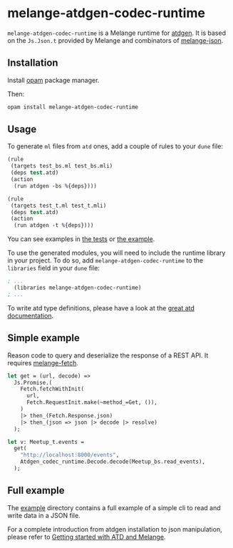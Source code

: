 # melange-atdgen-codec-runtime

`melange-atdgen-codec-runtime` is a Melange runtime for
[atdgen](https://github.com/ahrefs/atd). It is based on the `Js.Json.t`
provided by Melange and combinators of
[melange-json](https://github.com/melange-community/melange-json).

## Installation

Install [opam](https://opam.ocaml.org/) package manager.

Then:

```bash
opam install melange-atdgen-codec-runtime
```

## Usage

To generate `ml` files from `atd` ones, add a couple of rules to your `dune` file:

```clojure
(rule
 (targets test_bs.ml test_bs.mli)
 (deps test.atd)
 (action
  (run atdgen -bs %{deps})))

(rule
 (targets test_t.ml test_t.mli)
 (deps test.atd)
 (action
  (run atdgen -t %{deps})))
```

You can see examples in [the tests](./src/__tests__/dune) or [the example](./example/src/dune).

To use the generated modules, you will need to include the runtime library in
your project. To do so, add  `melange-atdgen-codec-runtime` to the `libraries`
field in your `dune` file:

```clojure
; ...
  (libraries melange-atdgen-codec-runtime)
; ...
```

To write atd type definitions, please have a look at the [great atd
documentation](https://atd.readthedocs.io/en/latest/).

## Simple example

Reason code to query and deserialize the response of a REST API. It
requires [melange-fetch](https://github.com/melange-community/melange-fetch).

```ocaml
let get = (url, decode) =>
  Js.Promise.(
    Fetch.fetchWithInit(
      url,
      Fetch.RequestInit.make(~method_=Get, ()),
    )
    |> then_(Fetch.Response.json)
    |> then_(json => json |> decode |> resolve)
  );

let v: Meetup_t.events =
  get(
    "http://localhost:8000/events",
    Atdgen_codec_runtime.Decode.decode(Meetup_bs.read_events),
  );
```

## Full example

The [example](example) directory contains a full example of a simple
cli to read and write data in a JSON file.

For a complete introduction from atdgen installation to json
manipulation, please refer to [Getting started with ATD and
Melange](https://tech.ahrefs.com/getting-started-with-atd-and-melange-1f3a14004081).
